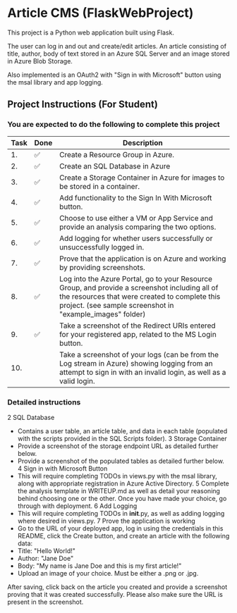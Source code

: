 # Article CMS (FlaskWebProject)

This project is a Python web application built using Flask.

The user can log in and out and create/edit articles. An article consisting of title, author, body of text stored in an Azure SQL Server and an image stored in Azure Blob Storage.

Also implemented is an OAuth2 with "Sign in with Microsoft" button using the msal library and app logging.

## Project Instructions (For Student)

### You are expected to do the following to complete this project

Task | Done | Description
--- | --- | ---
1.| :white_check_mark: | Create a Resource Group in Azure.
2.| :white_check_mark: | Create an SQL Database in Azure
3.| :white_check_mark: | Create a Storage Container in Azure for images to be stored in a container.
4.| :white_check_mark: | Add functionality to the Sign In With Microsoft button.
5.| :white_check_mark: | Choose to use either a VM or App Service and provide an analysis comparing the two options.
6.| :white_check_mark: | Add logging for whether users successfully or unsuccessfully logged in.
7.| :white_check_mark: | Prove that the application is on Azure and working by providing screenshots.
8.| :white_check_mark: | Log into the Azure Portal, go to your Resource Group, and provide a screenshot including all of the resources that were created to complete this project. (see sample screenshot in "example_images" folder)
9.| :white_check_mark: | Take a screenshot of the Redirect URIs entered for your registered app, related to the MS Login button.
10.| | Take a screenshot of your logs (can be from the Log stream in Azure) showing logging from an attempt to sign in with an invalid login, as well as a valid login.

### Detailed instructions

2 SQL Database
   - Contains a user table, an article table, and data in each table
   (populated with the scripts provided in the SQL Scripts folder).
3 Storage Container
   - Provide a screenshot of the storage endpoint URL as detailed further below.
   - Provide a screenshot of the populated tables as detailed further below.
4 Sign in with Microsoft Button
   - This will require completing TODOs in views.py with the msal library, along with appropriate registration in Azure Active Directory.
5 Complete the analysis template in WRITEUP.md as well as detail your reasoning behind choosing one or the other. Once you have made your choice, go through with deployment.
6 Add Logging
   - This will require completing TODOs in __init__.py, as well as adding logging where desired in views.py.
7 Prove the application is working
   - Go to the URL of your deployed app, log in using the credentials in this README, click the Create button, and create an article with the following data:
   - Title: "Hello World!"
   - Author: "Jane Doe"
   - Body: "My name is Jane Doe and this is my first article!"
   - Upload an image of your choice. Must be either a .png or .jpg.

   After saving, click back on the article you created and provide a screenshot proving that it was created successfully. Please also make sure the URL is present in the screenshot.
